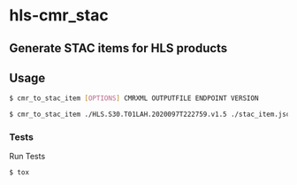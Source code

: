 # hls-cmr_stac
## Generate STAC items for HLS products

## Usage
```bash
$ cmr_to_stac_item [OPTIONS] CMRXML OUTPUTFILE ENDPOINT VERSION

$ cmr_to_stac_item ./HLS.S30.T01LAH.2020097T222759.v1.5 ./stac_item.json data.lpdaac.earthdatacloud.nasa.gov 015
```

### Tests
Run Tests
```bash
$ tox
```
